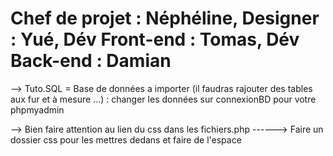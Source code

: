 # Chef de projet : Néphéline, Designer : Yué, Dév Front-end : Tomas, Dév Back-end : Damian

--> Tuto.SQL = Base de données a importer (il faudras rajouter des tables aux fur et à mesure ...) : changer les données sur connexionBD pour votre phpmyadmin

--> Bien faire attention au lien du css dans les fichiers.php ------> Faire un dossier css pour les mettres dedans et faire de l'espace
